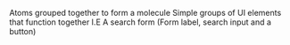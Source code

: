 Atoms grouped together to form a molecule
Simple groups of UI elements that function together
I.E A search form (Form label, search input and a button)